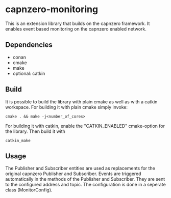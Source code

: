 # capnzero-monitoring

This is an extension library that builds on the capnzero framework.
It enables event based monitoring on the capnzero enabled network.

## Dependencies

- conan
- cmake
- make
- optional: catkin

## Build

It is possible to build the library with plain cmake as well as with a catkin workspace.
For building it with plain cmake simply invoke:

    cmake . && make -j<number_of_cores> 
For building it with catkin, enable the "CATKIN_ENABLED" cmake-option for the library.
Then build it with

    catkin_make

## Usage

The Publisher and Subscriber entities are used as replacements for the original capnzero Publisher and Subscriber.
Events are triggered automatically in the methods of the Publisher and Subscriber.
They are sent to the configured address and topic.
The configuration is done in a seperate class (MonitorConfig).
